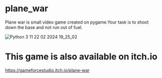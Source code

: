 # plane_war
Plane war is small video game created on pygame.Your task is to shoot down the base and not run out of fuel.

![Python 3 11 22 02 2024 19_25_02](https://github.com/GameForceStudio/plane_war/assets/160932766/3a3c5ab0-fa50-402d-965b-54aff39cbce6)

# This game is also available on itch.io
https://gameforcestudio.itch.io/plane-war
